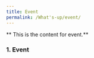 ```yaml
---
title: Event
permalink: /What's-up/event/
---
```


** This is the content for event.**  


### 1. Event
